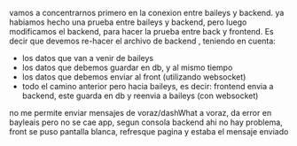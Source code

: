 vamos a concentrarnos primero en la conexion entre baileys y backend. ya habiamos hecho una prueba entre baileys y backend, pero luego modificamos el backend, para hacer la prueba entre back y frontend. Es decir que devemos re-hacer el archivo de backend , teniendo en  cuenta:
* los datos que van a venir de baileys
* los datos que debemos guardar en db, y al mismo tiempo
* los datos que debemos enviar al front (utilizando websocket)
* todo el camino anterior pero hacia baileys, es decir: frontend envia a backend, este guarda en db y reenvia a baileys (con websocket)


no me permite enviar mensajes de voraz/dashWhat a voraz, da error en bayleais pero no se cae app, segun consola backend ahi no hay problema, front se puso pantalla blanca, refresque pagina y estaba el mensaje enviado

   


    